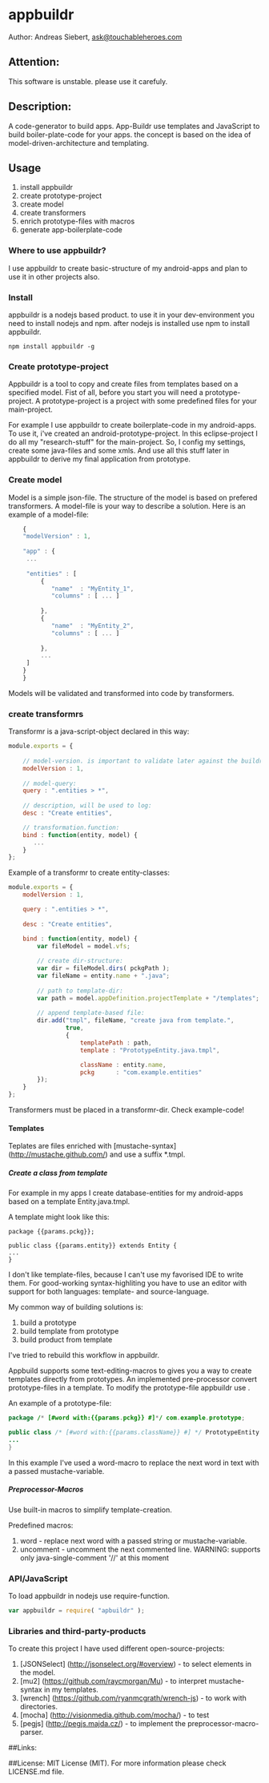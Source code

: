 appbuildr
==========

Author: Andreas Siebert, ask@touchableheroes.com



## Attention:
This software is unstable. please use it carefuly.

## Description:
A code-generator to build apps. App-Buildr use templates and JavaScript 
to build boiler-plate-code for your apps. the concept is based on the idea of
model-driven-architecture and templating.

## Usage

1. install appbuildr
2. create prototype-project
3. create model
4. create transformers
5. enrich prototype-files with macros
6. generate app-boilerplate-code

### Where to use appbuildr?

I use appbuildr to create basic-structure of my android-apps and plan to use it in other projects also.

### Install

appbuildr is a nodejs based product. to use it in your dev-environment you need to install nodejs and npm.
after nodejs is installed use npm to install appbuildr.

    npm install appbuildr -g

### Create prototype-project
Appbuildr is a tool to copy and create files from templates based on a specified model.
Fist of all, before you start you will need a prototype-project. A prototype-project
is a project with some predefined files for your main-project. 

For example I use appbuildr to create boilerplate-code in my android-apps. To use it, i've created 
an android-prototype-project. In this eclipse-project I do all my "research-stuff" for the main-project. 
So, I config my settings, create some java-files and some xmls. And use all this stuff 
later in appbuildr to derive my final application from prototype.


### Create model

Model is a simple json-file. The structure of the model is based on prefered transformers. 
A model-file is your way to describe a solution. Here is an example of a model-file:

```javascript
    {
    "modelVersion" : 1,
    
    "app" : {
     ...
     
     "entities" : [
         { 
            "name"  : "MyEntity_1",
            "columns" : [ ... ] 
         
         },
         { 
            "name"  : "MyEntity_2",
            "columns" : [ ... ]
         
         },
         ...
     ]
    }
    }
```

Models will be validated and transformed into code by transformers. 


### create transformrs

Transformr is a java-script-object declared in this way:
```javascript
module.exports = {
    
    // model-version. is important to validate later against the buildr and transformrs
    modelVersion : 1,
    
    // model-query:
    query : ".entities > *",
    
    // description, will be used to log:
	desc : "Create entities",

    // transformation.function:
	bind : function(entity, model) {	
       ...
	}
};

```


Example of a transformr to create entity-classes:

```javascript
module.exports = {
    modelVersion : 1,

	query : ".entities > *",
    
	desc : "Create entities",

	bind : function(entity, model) {	
		var fileModel = model.vfs;
		
        // create dir-structure:
		var dir = fileModel.dirs( pckgPath );
		var fileName = entity.name + ".java";
		
        // path to template-dir:
		var path = model.appDefinition.projectTemplate + "/templates";
		
        // append template-based file:
		dir.add("tmpl", fileName, "create java from template.",
				true, 
                {
					templatePath : path,
					template : "PrototypeEntity.java.tmpl",

					className : entity.name,
                    pckg      : "com.example.entities"
		});
	}
};

```

Transformers must be placed in a transformr-dir. Check example-code!



#### Templates

Teplates are files enriched with [mustache-syntax] (http://mustache.github.com/) 
and use a suffix *.tmpl.


##### Create a class from template

For example in my apps I create database-entities for my android-apps based on a
template Entity.java.tmpl.

A template might look like this:


    package {{params.pckg}};
    
    public class {{params.entity}} extends Entity {
    ...
    }


I don't like template-files, because I can't use my favorised IDE to write them. For good-working syntax-highliting 
you have to use an editor with support for both languages: template- and source-language. 

My common way of building solutions is:
1. build a prototype
2. build template from prototype
3. build product from template

I've tried to rebuild this workflow in appbuildr. 

Appbuild supports some text-editing-macros to gives you a way to create 
templates directly from prototypes. An implemented pre-processor convert
prototype-files in a template. To modify the prototype-file appbuildr use 
.

An example of a prototype-file:  

```java
package /* [#word with:{{params.pckg}} #]*/ com.example.prototype;

public class /* [#word with:{{params.className}} #] */ PrototypeEntity extends Entity {
...
}
```

In this example I've used a word-macro to replace the next word in text 
with a passed mustache-variable.


##### Preprocessor-Macros
Use built-in macros to simplify template-creation.

Predefined macros:

1. word - replace next word with a passed string or mustache-variable.
2. uncomment - uncomment the next commented line. 
WARNING: supports only java-single-comment '//' at this moment


### API/JavaScript
To load appbuildr in nodejs use require-function.
```javascript
var appbuildr = require( "apbuildr" ); 
```

### Libraries and third-party-products

To create this project I have used different open-source-projects:

1. [JSONSelect] (http://jsonselect.org/#overview) - to select elements in the model.
2. [mu2] (https://github.com/raycmorgan/Mu) - to interpret mustache-syntax in my templates.
3. [wrench] (https://github.com/ryanmcgrath/wrench-js) - to work with directories.
4. [mocha] (http://visionmedia.github.com/mocha/) - to test
5. [pegjs] (http://pegjs.majda.cz/) - to implement the preprocessor-macro-parser.


##Links: 





##License: 
MIT License (MIT).
For more information please check LICENSE.md file.

